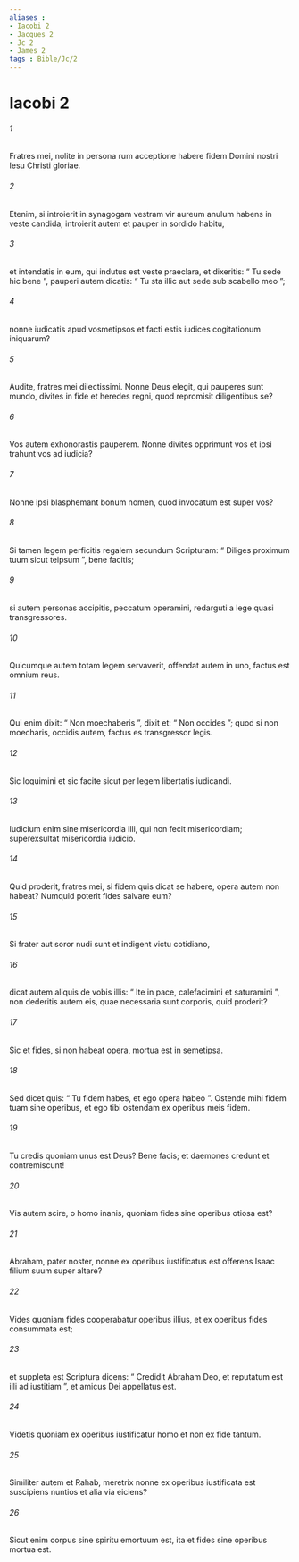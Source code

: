 ```yaml
---
aliases : 
- Iacobi 2
- Jacques 2
- Jc 2
- James 2
tags : Bible/Jc/2
---
```


# Iacobi 2

###### 1
Fratres mei, nolite in persona rum acceptione habere fidem Domini nostri Iesu Christi gloriae. 
###### 2
Etenim, si introierit in synagogam vestram vir aureum anulum habens in veste candida, introierit autem et pauper in sordido habitu, 
###### 3
et intendatis in eum, qui indutus est veste praeclara, et dixeritis: “ Tu sede hic bene ”, pauperi autem dicatis: “ Tu sta illic aut sede sub scabello meo ”; 
###### 4
nonne iudicatis apud vosmetipsos et facti estis iudices cogitationum iniquarum?
###### 5
Audite, fratres mei dilectissimi. Nonne Deus elegit, qui pauperes sunt mundo, divites in fide et heredes regni, quod repromisit diligentibus se? 
###### 6
Vos autem exhonorastis pauperem. Nonne divites opprimunt vos et ipsi trahunt vos ad iudicia? 
###### 7
Nonne ipsi blasphemant bonum nomen, quod invocatum est super vos? 
###### 8
Si tamen legem perficitis regalem secundum Scripturam: “ Diliges proximum tuum sicut teipsum ”, bene facitis; 
###### 9
si autem personas accipitis, peccatum operamini, redarguti a lege quasi transgressores. 
###### 10
Quicumque autem totam legem servaverit, offendat autem in uno, factus est omnium reus. 
###### 11
Qui enim dixit: “ Non moechaberis ”, dixit et: “ Non occides ”; quod si non moecharis, occidis autem, factus es transgressor legis. 
###### 12
Sic loquimini et sic facite sicut per legem libertatis iudicandi. 
###### 13
Iudicium enim sine misericordia illi, qui non fecit misericordiam; superexsultat misericordia iudicio.
###### 14
Quid proderit, fratres mei, si fidem quis dicat se habere, opera autem non habeat? Numquid poterit fides salvare eum? 
###### 15
Si frater aut soror nudi sunt et indigent victu cotidiano, 
###### 16
dicat autem aliquis de vobis illis: “ Ite in pace, calefacimini et saturamini ”, non dederitis autem eis, quae necessaria sunt corporis, quid proderit? 
###### 17
Sic et fides, si non habeat opera, mortua est in semetipsa. 
###### 18
Sed dicet quis: “ Tu fidem habes, et ego opera habeo ”. Ostende mihi fidem tuam sine operibus, et ego tibi ostendam ex operibus meis fidem. 
###### 19
Tu credis quoniam unus est Deus? Bene facis; et daemones credunt et contremiscunt! 
###### 20
Vis autem scire, o homo inanis, quoniam fides sine operibus otiosa est? 
###### 21
Abraham, pater noster, nonne ex operibus iustificatus est offerens Isaac filium suum super altare? 
###### 22
Vides quoniam fides cooperabatur operibus illius, et ex operibus fides consummata est; 
###### 23
et suppleta est Scriptura dicens: “ Credidit Abraham Deo, et reputatum est illi ad iustitiam ”, et amicus Dei appellatus est. 
###### 24
Videtis quoniam ex operibus iustificatur homo et non ex fide tantum. 
###### 25
Similiter autem et Rahab, meretrix nonne ex operibus iustificata est suscipiens nuntios et alia via eiciens? 
###### 26
Sicut enim corpus sine spiritu emortuum est, ita et fides sine operibus mortua est.
